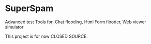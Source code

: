 # SuperSpam
Advanced test Tools for, Chat flooding, Html Form flooder, Web viewer simulator

This project is for now CLOSED SOURCE.
